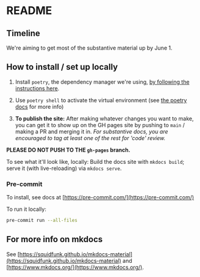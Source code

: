 # README

## Timeline

We're aiming to get most of the substantive material up by June 1.

## How to install / set up locally

1. Install `poetry`,  the dependency manager we're using, [by following the instructions here](https://python-poetry.org/docs/).

2. Use `poetry shell` to activate the virtual environment (see [the poetry docs](https://python-poetry.org/docs/basic-usage/) for more info)

3. **To publish the site:** After making whatever changes you want to make, you can get it to show up on the GH pages site by pushing to `main` / making a PR and merging it in. *For substantive docs, you are encouraged to tag at least one of the rest for 'code' review.*

**PLEASE DO NOT PUSH TO THE `gh-pages` branch.**

To see what it'll look like, locally: Build the docs site with `mkdocs build`; serve it (with live-reloading) via `mkdocs serve`.

### Pre-commit

To install, see docs at [https://pre-commit.com/](https://pre-commit.com/)

To run it locally:

```bash
pre-commit run --all-files
```

## For more info on mkdocs

See [https://squidfunk.github.io/mkdocs-material](https://squidfunk.github.io/mkdocs-material) and [https://www.mkdocs.org/](https://www.mkdocs.org/).
